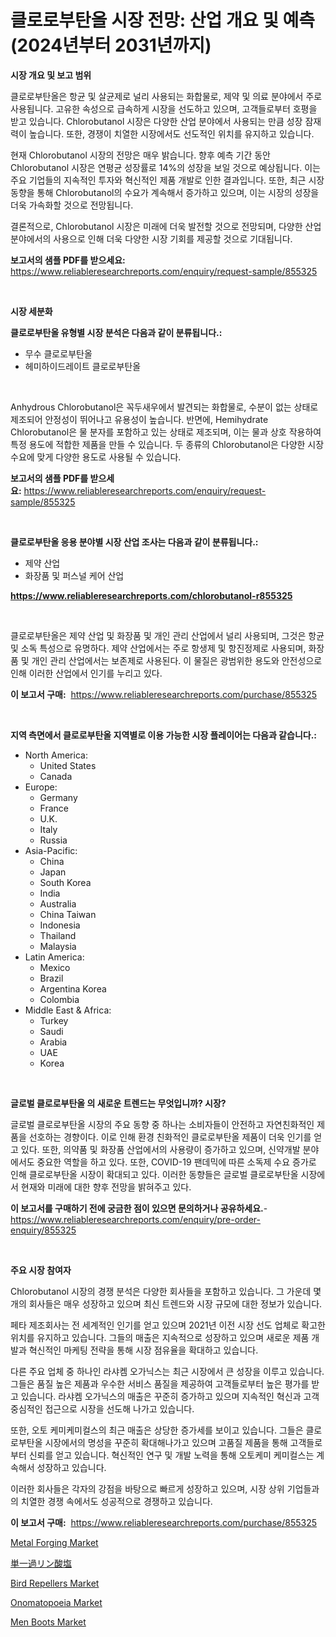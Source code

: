 <p><h1>클로로부탄올 시장 전망: 산업 개요 및 예측 (2024년부터 2031년까지)</h1></p><p><strong>시장 개요 및 보고 범위</strong></p>
<p><p>클로로부탄올은 항균 및 살균제로 널리 사용되는 화합물로, 제약 및 의료 분야에서 주로 사용됩니다. 고유한 속성으로 급속하게 시장을 선도하고 있으며, 고객들로부터 호평을 받고 있습니다. Chlorobutanol 시장은 다양한 산업 분야에서 사용되는 만큼 성장 잠재력이 높습니다. 또한, 경쟁이 치열한 시장에서도 선도적인 위치를 유지하고 있습니다.</p><p>현재 Chlorobutanol 시장의 전망은 매우 밝습니다. 향후 예측 기간 동안 Chlorobutanol 시장은 연평균 성장률로 14%의 성장을 보일 것으로 예상됩니다. 이는 주요 기업들의 지속적인 투자와 혁신적인 제품 개발로 인한 결과입니다. 또한, 최근 시장 동향을 통해 Chlorobutanol의 수요가 계속해서 증가하고 있으며, 이는 시장의 성장을 더욱 가속화할 것으로 전망됩니다.</p><p>결론적으로, Chlorobutanol 시장은 미래에 더욱 발전할 것으로 전망되며, 다양한 산업 분야에서의 사용으로 인해 더욱 다양한 시장 기회를 제공할 것으로 기대됩니다.</p></p>
<p><strong>보고서의 샘플 PDF를 받으세요:</strong> <a href="https://www.reliableresearchreports.com/enquiry/request-sample/855325">https://www.reliableresearchreports.com/enquiry/request-sample/855325</a></p>
<p>&nbsp;</p>
<p><strong>시장 세분화</strong></p>
<p><strong>클로로부탄올 유형별 시장 분석은 다음과 같이 분류됩니다.:</strong></p>
<p><ul><li>무수 클로로부탄올</li><li>헤미하이드레이트 클로로부탄올</li></ul></p>
<p>&nbsp;</p>
<p><p>Anhydrous Chlorobutanol은 꼭두새우에서 발견되는 화합물로, 수분이 없는 상태로 제조되어 안정성이 뛰어나고 유용성이 높습니다. 반면에, Hemihydrate Chlorobutanol은 물 분자를 포함하고 있는 상태로 제조되며, 이는 물과 상호 작용하여 특정 용도에 적합한 제품을 만들 수 있습니다. 두 종류의 Chlorobutanol은 다양한 시장 수요에 맞게 다양한 용도로 사용될 수 있습니다.</p></p>
<p><strong>보고서의 샘플 PDF를 받으세요:</strong>&nbsp;<a href="https://www.reliableresearchreports.com/enquiry/request-sample/855325">https://www.reliableresearchreports.com/enquiry/request-sample/855325</a></p>
<p>&nbsp;</p>
<p><strong> 클로로부탄올 응용 분야별 시장 산업 조사는 다음과 같이 분류됩니다.:</strong></p>
<p><ul><li>제약 산업</li><li>화장품 및 퍼스널 케어 산업</li></ul></p>
<p><strong><a href="https://www.reliableresearchreports.com/chlorobutanol-r855325">https://www.reliableresearchreports.com/chlorobutanol-r855325</a></strong></p>
<p>&nbsp;</p>
<p><p>클로로부탄올은 제약 산업 및 화장품 및 개인 관리 산업에서 널리 사용되며, 그것은 항균 및 소독 특성으로 유명하다. 제약 산업에서는 주로 항생제 및 항진정제로 사용되며, 화장품 및 개인 관리 산업에서는 보존제로 사용된다. 이 물질은 광범위한 용도와 안전성으로 인해 이러한 산업에서 인기를 누리고 있다.</p></p>
<p><strong>이 보고서 구매:</strong>&nbsp; <a href="https://www.reliableresearchreports.com/purchase/855325">https://www.reliableresearchreports.com/purchase/855325</a></p>
<p>&nbsp;</p>
<p><strong>지역 측면에서 클로로부탄올 지역별로 이용 가능한 시장 플레이어는 다음과 같습니다.:</strong></p>
<p><ul>
    <li>
        North America:
        <ul>
            <li>United States</li>
            <li>Canada</li>
        </ul>
    </li>
    <li>
        Europe:
        <ul>
            <li>Germany</li>
            <li>France</li>
            <li>U.K.</li>
            <li>Italy</li>
            <li>Russia</li>
        </ul>
    </li>
    <li>
        Asia-Pacific:
        <ul>
            <li>China</li>
            <li>Japan</li>
            <li>South Korea</li>
            <li>India</li>
            <li>Australia</li>
            <li>China Taiwan</li>
            <li>Indonesia</li>
            <li>Thailand</li>
            <li>Malaysia</li>
        </ul>
    </li>
    <li>
        Latin America:
        <ul>
            <li>Mexico</li>
            <li>Brazil</li>
            <li>Argentina Korea</li>
            <li>Colombia</li>
        </ul>
    </li>
    <li>
        Middle East & Africa:
        <ul>
            <li>Turkey</li>
            <li>Saudi</li>
            <li>Arabia</li>
            <li>UAE</li>
            <li>Korea</li>
        </ul>
    </li>
    </ul></p>
<p>&nbsp;</p>
<p><strong>글로벌 클로로부탄올 의 새로운 트렌드는 무엇입니까? 시장?</strong></p>
<p><p>글로벌 클로로부탄올 시장의 주요 동향 중 하나는 소비자들이 안전하고 자연친화적인 제품을 선호하는 경향이다. 이로 인해 환경 친화적인 클로로부탄올 제품이 더욱 인기를 얻고 있다. 또한, 의약품 및 화장품 산업에서의 사용량이 증가하고 있으며, 신약개발 분야에서도 중요한 역할을 하고 있다. 또한, COVID-19 팬데믹에 따른 소독제 수요 증가로 인해 클로로부탄올 시장이 확대되고 있다. 이러한 동향들은 글로벌 클로로부탄올 시장에서 현재와 미래에 대한 향후 전망을 밝혀주고 있다.</p></p>
<p><strong>이 보고서를 구매하기 전에 궁금한 점이 있으면 문의하거나 공유하세요.</strong>- <a href="https://www.reliableresearchreports.com/enquiry/pre-order-enquiry/855325">https://www.reliableresearchreports.com/enquiry/pre-order-enquiry/855325</a></p>
<p>&nbsp;</p>
<p><strong>주요 시장 참여자</strong></p>
<p><p>Chlorobutanol 시장의 경쟁 분석은 다양한 회사들을 포함하고 있습니다. 그 가운데 몇 개의 회사들은 매우 성장하고 있으며 최신 트렌드와 시장 규모에 대한 정보가 있습니다.</p><p>페타 제조회사는 전 세계적인 인기를 얻고 있으며 2021년 이전 시장 선도 업체로 확고한 위치를 유지하고 있습니다. 그들의 매출은 지속적으로 성장하고 있으며 새로운 제품 개발과 혁신적인 마케팅 전략을 통해 시장 점유율을 확대하고 있습니다.</p><p>다른 주요 업체 중 하나인 라샤켐 오가닉스는 최근 시장에서 큰 성장을 이루고 있습니다. 그들은 품질 높은 제품과 우수한 서비스 품질을 제공하여 고객들로부터 높은 평가를 받고 있습니다. 라샤켐 오가닉스의 매출은 꾸준히 증가하고 있으며 지속적인 혁신과 고객 중심적인 접근으로 시장을 선도해 나가고 있습니다.</p><p>또한, 오토 케미케미컬스의 최근 매출은 상당한 증가세를 보이고 있습니다. 그들은 클로로부탄올 시장에서의 명성을 꾸준히 확대해나가고 있으며 고품질 제품을 통해 고객들로부터 신뢰를 얻고 있습니다. 혁신적인 연구 및 개발 노력을 통해 오토케미 케미컬스는 계속해서 성장하고 있습니다.</p><p>이러한 회사들은 각자의 강점을 바탕으로 빠르게 성장하고 있으며, 시장 상위 기업들과의 치열한 경쟁 속에서도 성공적으로 경쟁하고 있습니다.</p></p>
<p><strong>이 보고서 구매:</strong>&nbsp;&nbsp;<a href="https://www.reliableresearchreports.com/purchase/855325">https://www.reliableresearchreports.com/purchase/855325</a></p>
<p><p><a href="https://github.com/lataunyatinikmelvin59ilbd0dv/Market-Research-Report-List-2/blob/main/metal-forging-market.md">Metal Forging Market</a></p><p><a href="https://github.com/SarahFahey88/Market-Research-Report-List-1/blob/main/884939129893.md">単一過リン酸塩</a></p><p><a href="https://github.com/pgtimber/Market-Research-Report-List-2/blob/main/bird-repellers-market.md">Bird Repellers Market</a></p><p><a href="https://www.linkedin.com/pulse/onomatopoeia-market-insight-trends-growth-forecasted-from-u5koe?trackingId=bKP1FLVVNbn9fw%2F7N6jKPA%3D%3D">Onomatopoeia Market</a></p><p><a href="https://www.linkedin.com/pulse/decoding-men-boots-market-metrics-share-trends-growth-patterns-gcule?trackingId=5eRIqTJWgc3jvJgVFgbjLQ%3D%3D">Men Boots Market</a></p></p>